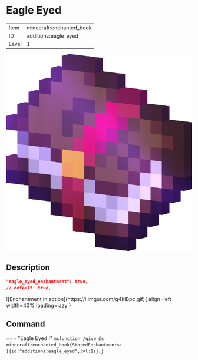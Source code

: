 # Eagle Eyed
<div class="combi" markdown>
<div class="divthing">
<table class="tablething">
    <tbody>
        <tr>
            <td class="first-column">Item</td>
            <td class="second-column">minecraft:enchanted_book</td>
        </tr>
        <tr id="linear-top">
            <td class="first-column">ID</td>
            <td class="second-column">additionz:eagle_eyed</td>
        </tr>
        <tr id="linear-top">
            <td class="first-column">Level</td>
            <td class="second-column">1</td>
        </tr>
    </tbody>
</table>
</div>
<div markdown>
<img src="../../../../assets/additionz/enchantments/enchanted_book.png" loading="lazy" />
</div>
</div>

## Description

```json
"eagle_eyed_enchantment": true,
// default: true,
```
<div class="result" markdown>
![Enchantment in action](https://i.imgur.com/q4klBpc.gif){ align=left width=40% loading=lazy }
</div>

## Command
=== "Eagle Eyed I"
    ```mcfunction
    /give @s minecraft:enchanted_book{StoredEnchantments:[{id:"additionz:eagle_eyed",lvl:1s}]}
    ```